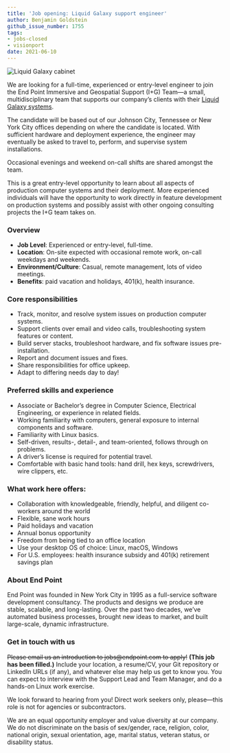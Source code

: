 ```yaml
---
title: 'Job opening: Liquid Galaxy support engineer'
author: Benjamin Goldstein
github_issue_number: 1755
tags:
- jobs-closed
- visionport
date: 2021-06-10
---
```


![Liquid Galaxy cabinet](/blog/2021/06/job-liquid-galaxy-support-engineer/lg-cabinet.jpg)

We are looking for a full-time, experienced or entry-level engineer to join the End Point Immersive and Geospatial Support (I+G) Team—​a small, multidisciplinary team that supports our company’s clients with their [Liquid Galaxy systems](https://www.visionport.com/).

The candidate will be based out of our Johnson City, Tennessee or New York City offices depending on where the candidate is located. With sufficient hardware and deployment experience, the engineer may eventually be asked to travel to, perform, and supervise system installations.

Occasional evenings and weekend on-call shifts are shared amongst the team.

This is a great entry-level opportunity to learn about all aspects of production computer systems and their deployment. More experienced individuals will have the opportunity to work directly in feature development on production systems and possibly assist with other ongoing consulting projects the I+G team takes on.

### Overview
- **Job Level**: Experienced or entry-level, full-time.
- **Location**: On-site expected with occasional remote work, on-call weekdays and weekends.
- **Environment/​Culture**: Casual, remote management, lots of video meetings.
- **Benefits**: paid vacation and holidays, 401(k), health insurance.

### Core responsibilities
- Track, monitor, and resolve system issues on production computer systems.
- Support clients over email and video calls, troubleshooting system features or content.
- Build server stacks, troubleshoot hardware, and fix software issues pre-installation.
- Report and document issues and fixes. 
- Share responsibilities for office upkeep.
- Adapt to differing needs day to day!

### Preferred skills and experience
- Associate or Bachelor’s degree in Computer Science, Electrical Engineering, or experience in related fields.
- Working familiarity with computers, general exposure to internal components and software.
- Familiarity with Linux basics.
- Self-driven, results-, detail-, and team-oriented, follows through on problems.
- A driver’s license is required for potential travel.
- Comfortable with basic hand tools: hand drill, hex keys, screwdrivers, wire clippers, etc.

### What work here offers:

- Collaboration with knowledgeable, friendly, helpful, and diligent co-workers around the world
- Flexible, sane work hours
- Paid holidays and vacation
- Annual bonus opportunity
- Freedom from being tied to an office location
- Use your desktop OS of choice: Linux, macOS, Windows
- For U.S. employees: health insurance subsidy and 401(k) retirement savings plan

### About End Point 

End Point was founded in New York City in 1995 as a full-service software development consultancy. The products and designs we produce are stable, scalable, and long-lasting. Over the past two decades, we’ve automated business processes, brought new ideas to market, and built large-scale, dynamic infrastructure.

### Get in touch with us

~~Please email us an introduction to jobs&#x40;endpoint.com to apply!~~
**(This job has been filled.)**
Include your location, a resume/​CV, your Git repository or LinkedIn URLs (if any), and whatever else may help us get to know you. You can expect to interview with the Support Lead and Team Manager, and do a hands-on Linux work exercise. 

We look forward to hearing from you! Direct work seekers only, please—​this role is not for agencies or subcontractors.

We are an equal opportunity employer and value diversity at our company. We do not discriminate on the basis of sex/​gender, race, religion, color, national origin, sexual orientation, age, marital status, veteran status, or disability status.

<script type="application/ld+json">
{
  "@context": "http://schema.org/",
  "@type": "JobPosting",
  "title": "Liquid Galaxy support engineer",
  "description": "<p>We are looking for a full-time, experienced or entry-level engineer to join the End Point Immersive and Geospatial Support (I+G) Team—​a small, multidisciplinary team that supports our company’s clients with their Liquid Galaxy systems.<p>The candidate will be based out of our Johnson City, TN or New York, NY office depending on where the candidate is located. With sufficient hardware and deployment experience, the engineer may eventually be asked to travel to, perform, and supervise system installations. Occasional evenings and weekend on-call shifts are shared amongst the team. This is a great entry-level opportunity to learn about all aspects of production computer systems and their deployment. More experienced individuals will have the opportunity to work directly in feature development on production systems and possibly assist with other ongoing consulting projects the I+G team takes on.<h3>Core responsibilities</h3><ul><li>Track, monitor, and resolve system issues on production computer systems.<li>Support clients over email and video calls, troubleshooting system features or content.<li>Build server stacks, troubleshoot hardware, and fix software issues pre-installation.<li>Report and document issues and fixes.<li>Share responsibilities for office upkeep.<li>Adapt to differing needs day to day!</ul><h3>Preferred skills and experience</h3><ul><li>Associate or Bachelor’s degree in Computer Science, Electrical Engineering, or experience in related fields.<li>Working familiarity with computers, general exposure to internal components and software.<li>Familiarity with Linux basics.<li>Self-driven, results-, detail-, and team-oriented, follows through on problems.<li>A driver’s license is required for potential travel.</ul><h3>What work here offers:</h3><ul><li>Collaboration with knowledgeable, friendly, helpful, and diligent co-workers around the world<li>Flexible, sane work hours<li>Paid holidays and vacation<li>Annual bonus opportunity<li>Freedom from being tied to an office location<li>Use your desktop OS of choice: Linux, macOS, Windows<li>For U.S. employees: health insurance subsidy and 401(k) retirement savings plan</ul><h3>Get in touch with us:</h3><p>Please email us an introduction to <a href=\"mailto:jobs@endpoint.com\">jobs@endpoint.com</a> to apply! Include your location, a resume/​CV, your Git repository or LinkedIn URLs (if any), and whatever else may help us get to know you. You can expect to interview with the Support Lead and Team Manager, and do a hands-on Linux work exercise.<p>We look forward to hearing from you! Direct work seekers only, please—​this role is not for agencies or subcontractors.<p>We are an equal opportunity employer and value diversity at our company. We do not discriminate on the basis of sex/​gender, race, religion, color, national origin, sexual orientation, age, marital status, veteran status, or disability status.",
  "identifier": {
    "@type": "PropertyValue",
    "name": "End Point Corporation",
    "value": "liquidgalaxy-202106"
  },
  "datePosted": "2021-06-10",
  "validThrough": "2021-07-09",
  "employmentType": ["FULL_TIME"],
  "hiringOrganization": {
    "@type": "Organization",
    "name": "End Point Corporation",
    "sameAs": "https://www.endpoint.com/blog/2021/06/10/job-liquid-galaxy-support-engineer",
    "logo": "https://www.endpoint.com/images/favicon.ico"
  },
  "jobLocation": [{
    "@type": "Place",
    "address": {
      "@type": "PostalAddress",
      "streetAddress": "215 Park Avenue South, Suite 1916",
      "addressLocality": "New York",
      "addressRegion": "NY",
      "postalCode": "10003",
      "addressCountry": "US"
    }
  }, {
    "@type": "Place",
    "address": {
      "@type": "PostalAddress",
      "streetAddress": "4 Limited Centre, Suite 101",
      "addressLocality": "Johnson City",
      "addressRegion": "TN",
      "postalCode": "37604",
      "addressCountry": "US"
    }
  }]
}
</script>
